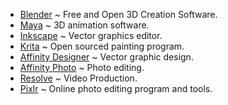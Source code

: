   * [Blender](https://www.blender.org/) ~ Free and Open 3D Creation Software.
  * [Maya](https://www.autodesk.com/products/maya/overview) ~ 3D animation software.
  * [Inkscape](https://inkscape.org/) ~ Vector graphics editor.
  * [Krita](https://krita.org/en/) ~ Open sourced painting program.
  * [Affinity Designer](https://affinity.serif.com/en-gb/designer/) ~ Vector graphic design.
  * [Affinity Photo](https://affinity.serif.com/en-gb/photo/) ~ Photo editing.
  * [Resolve](https://www.blackmagicdesign.com/products/davinciresolve/) ~ Video Production.
  * [Pixlr](https://pixlr.com/) ~ Online photo editing program and tools.